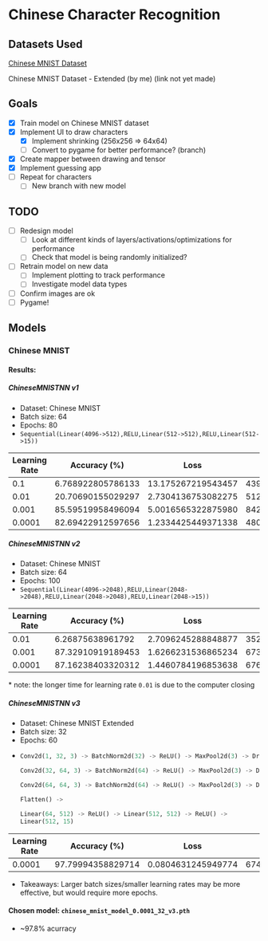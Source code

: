 # Chinese Character Recognition

## Datasets Used
[Chinese MNIST Dataset](https://www.kaggle.com/datasets/gpreda/chinese-mnist)

Chinese MNIST Dataset - Extended (by me) (link not yet made)


## Goals
- [X] Train model on Chinese MNIST dataset
- [X] Implement UI to draw characters
    - [X] Implement shrinking (256x256 => 64x64)
    - [ ] Convert to pygame for better performance? (branch)
- [X] Create mapper between drawing and tensor
- [X] Implement guessing app
- [ ] Repeat for characters
    - [ ] New branch with new model

## TODO
- [ ] Redesign model
    - [ ] Look at different kinds of layers/activations/optimizations for performance
    - [ ] Check that model is being randomly initialized?
- [ ] Retrain model on new data
    - [ ] Implement plotting to track performance
    - [ ] Investigate model data types
- [ ] Confirm images are ok
- [ ] Pygame!

## Models
### Chinese MNIST


#### Results:
##### ChineseMNISTNN v1
- Dataset: Chinese MNIST
- Batch size: 64
- Epochs: 80
- `Sequential(Linear(4096->512),RELU,Linear(512->512),RELU,Linear(512->15))`

| Learning Rate | Accuracy (%)      | Loss               | Time (s)          |
| ------------- | ----------------- | ------------------ | ----------------- |
|0.1            | 6.768922805786133 | 13.175267219543457 | 439.2638692855835 | 
|0.01           | 20.70690155029297 | 2.7304136753082275 | 512.9765141010284 |
|0.001          | 85.59519958496094 | 5.0016565322875980 | 842.9604597091675 |
|0.0001         | 82.69422912597656 | 1.2334425449371338 | 480.1158037185669 |

##### ChineseMNISTNN v2
- Dataset: Chinese MNIST
- Batch size: 64
- Epochs: 100
- `Sequential(Linear(4096->2048),RELU,Linear(2048->2048),RELU,Linear(2048->2048),RELU,Linear(2048->15))`

| Learning Rate | Accuracy (%)      | Loss               | Time (s)           |
| ------------- | ----------------- | ------------------ | ------------------ |
|0.01           | 6.26875638961792  | 2.7096245288848877 | 3522.8918516635895 |
|0.001          | 87.32910919189453 | 1.6266231536865234 | 673.1165864467621  |
|0.0001         | 87.16238403320312 | 1.4460784196853638 | 676.9658582210541  |

\* note: the longer time for learning rate `0.01` is due to the computer closing

##### ChineseMNISTNN v3
- Dataset: Chinese MNIST Extended
- Batch size: 32
- Epochs: 60
- 
    ```python 
    Conv2d(1, 32, 3) -> BatchNorm2d(32) -> ReLU() -> MaxPool2d(3) -> Dropout(0.3) ->

    Conv2d(32, 64, 3) -> BatchNorm2d(64) -> ReLU() -> MaxPool2d(3) -> Dropout(0.3) ->

    Conv2d(64, 64, 3) -> BatchNorm2d(64) -> ReLU() -> MaxPool2d(3) -> Dropout(0.3) ->

    Flatten() ->

    Linear(64, 512) -> ReLU() -> Linear(512, 512) -> ReLU() -> 
    Linear(512, 15)
    ```

| Learning Rate | Accuracy (%)      | Loss               | Time (s)           |
| ------------- | ----------------- | ------------------ | ------------------ |
| 0.0001        | 97.79994358829714 | 0.0804631245949774 | 6745.724561929703  |


* Takeaways: Larger batch sizes/smaller learning rates may be more effective, but would require more epochs.

#### Chosen model: `chinese_mnist_model_0.0001_32_v3.pth`

- ~97.8% acurracy
